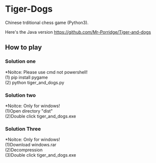 # Tiger-Dogs
Chinese trditional chess game (Python3).

Here's the Java version https://github.com/Mr-Porridge/Tiger-and-dogs

## How to play
### Solution one
*Noitce: Please use cmd not powershell!  
(1) pip install pygame  
(2) python tiger_and_dogs.py  

### Solution two
*Noitce: Only for windows!  
(1)Open directory "dist"  
(2)Double click tiger_and_dogs.exe  

### Solution Three
*Noitce: Only for windows!  
(1)Download windows.rar   
(2)Decompression  
(3)Double click tiger_and_dogs.exe 

